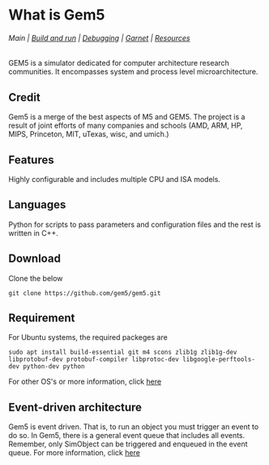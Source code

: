 # What is Gem5
###### Main | [Build and run](part2) | [Debugging](part3) | [Garnet](part4) | [Resources](part5)
GEM5 is a simulator dedicated for computer architecture research communities. It  encompasses system and process level microarchitecture. 
## Credit 
Gem5 is a merge of the best aspects of M5 and GEM5. The project is a result of joint efforts of many companies and schools (AMD, ARM, HP, MIPS, Princeton, MIT, uTexas, wisc, and umich.)
## Features
Highly configurable and includes multiple CPU and ISA models.
## Languages 
Python for scripts to pass parameters and configuration files and the rest is written in C++.  
## Download
Clone the below
```
git clone https://github.com/gem5/gem5.git
```
## Requirement
For Ubuntu systems, the required packeges are  
```
sudo apt install build-essential git m4 scons zlib1g zlib1g-dev libprotobuf-dev protobuf-compiler libprotoc-dev libgoogle-perftools-dev python-dev python
```
For other OS's or more information, click [here](http://gem5.org/Compiling_M5#Required_Software)
## Event-driven architecture 
Gem5 is event driven. That is, to run an object you must trigger an event to do so. In Gem5, there is a general event queue that includes all events. Remember, only SimObject can be triggered and enqueued in the event queue. For more information, click [here](http://learning.gem5.org/book/part2/events.html)


